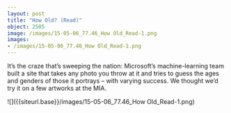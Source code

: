 ```yaml
---
layout: post
title: "How Old? (Read)"
object: 2505
image: /images/15-05-06_77.46_How Old_Read-1.png
images:
- /images/15-05-06_77.46_How Old_Read-1.png
---
```

It’s the craze that’s sweeping the nation: Microsoft’s machine-learning team built a site that takes any photo you throw at it and tries to guess the ages and genders of those it portrays – with varying success. We thought we’d try it on a few artworks at the MIA.

![]({{siteurl.base}}/images/15-05-06_77.46_How Old_Read-1.png)

